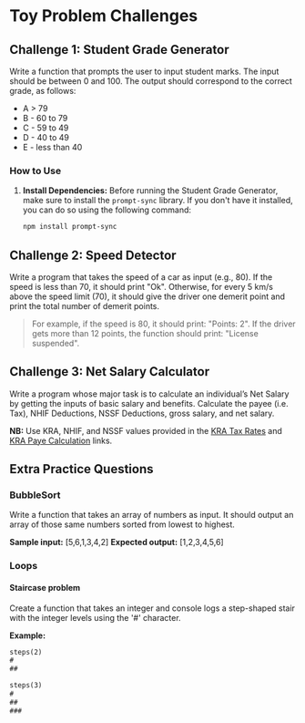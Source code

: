 # Toy Problem Challenges

## Challenge 1: Student Grade Generator

Write a function that prompts the user to input student marks. The input should be between 0 and 100. The output should correspond to the correct grade, as follows:

- A > 79
- B - 60 to 79
- C - 59 to 49
- D - 40 to 49
- E - less than 40

### How to Use

1. **Install Dependencies:**
   Before running the Student Grade Generator, make sure to install the `prompt-sync` library. If you don't have it installed, you can do so using the following command:

   ```bash
   npm install prompt-sync

## Challenge 2: Speed Detector

Write a program that takes the speed of a car as input (e.g., 80). If the speed is less than 70, it should print "Ok". Otherwise, for every 5 km/s above the speed limit (70), it should give the driver one demerit point and print the total number of demerit points.

> For example, if the speed is 80, it should print: "Points: 2". If the driver gets more than 12 points, the function should print: "License suspended".

## Challenge 3: Net Salary Calculator

Write a program whose major task is to calculate an individual’s Net Salary by getting the inputs of basic salary and benefits. Calculate the payee (i.e. Tax), NHIF Deductions, NSSF Deductions, gross salary, and net salary.

**NB:** Use KRA, NHIF, and NSSF values provided in the [KRA Tax Rates](https://www.aren.co.ke/payroll/taxrates.htm) and [KRA Paye Calculation](www.kra.go.ke/en/individual/calculate-tax/calculating-tax/paye) links.

## Extra Practice Questions

### BubbleSort

Write a function that takes an array of numbers as input. It should output an array of those same numbers sorted from lowest to highest.

**Sample input:** [5,6,1,3,4,2]
**Expected output:** [1,2,3,4,5,6]

### Loops

#### Staircase problem

Create a function that takes an integer and console logs a step-shaped stair with the integer levels using the '#' character.

**Example:**
```markdown
steps(2)
#
##

steps(3)
#
##
###
